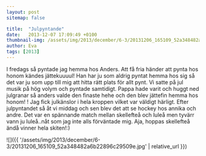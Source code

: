 ```yaml
---
layout: post
sitemap: false

title:  "Julpyntande"
date:   2013-12-07 17:09:49 +0100
thumbnail-img: /assets/img/2013/december/6-3/20131206_165109_52a348482a6b22896c29509e.jpg
author: Eva
tags: [2013]
---
```


I fredags så pyntade jag hemma hos Anders. Att få fria händer att pynta hos honom kändes jättekuuuul! Han har ju som aldrig pyntat hemma hos sig så det var ju som upp till mig att hitta rätt plats för allt pynt. Vi satte på jul musik på hög volym och pyntade samtidigt. Pappa hade varit och huggt ned julgranar så anders valde den finaste hehe och den blev jättefin hemma hos honom! ! Jag fick julkänslor i hela kroppen vilket var väldigt härligt.  Efter julpyntandet så åt vi middag och sen blev det att se hockey hos annika och andre. Det var en spännande match mellan skellefteå och luleå men tyvärr vann ju luleå..nåt som jag inte alls förväntade mig. Aja, hoppas skellefteå ändå vinner hela skiten!:)

![]({{ '/assets/img/2013/december/6-3/20131206_165109_52a348482a6b22896c29509e.jpg'  | relative_url }})

